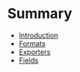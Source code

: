 # Summary

* [Introduction](README.md)
* [Formats](formats.md)
* [Exporters](chapter1.md)
* [Fields](fields.md)

